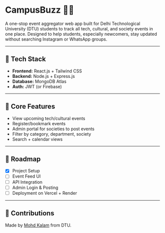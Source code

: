 # CampusBuzz 🏫✨

A one-stop event aggregator web app built for Delhi Technological University (DTU) students to track all tech, cultural, and society events in one place. Designed to help students, especially newcomers, stay updated without searching Instagram or WhatsApp groups.

---

## 🚀 Tech Stack
- **Frontend:** React.js + Tailwind CSS
- **Backend:** Node.js + Express.js
- **Database:** MongoDB Atlas
- **Auth:** JWT (or Firebase)

---

## 📌 Core Features
- View upcoming tech/cultural events
- Register/bookmark events
- Admin portal for societies to post events
- Filter by category, department, society
- Search + calendar views

---

## 📅 Roadmap
- [x] Project Setup
- [ ] Event Feed UI
- [ ] API Integration
- [ ] Admin Login & Posting
- [ ] Deployment on Vercel + Render

---

## 🤝 Contributions
Made by [Mohd Kalam](https://github.com/your-username) from DTU.
